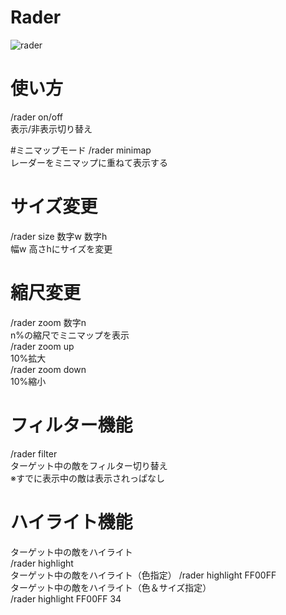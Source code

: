 # Rader
![rader](http://i.imgur.com/SO4LKVF.png "こんな感じ")
# 使い方  
/rader on/off  
表示/非表示切り替え  
  
#ミニマップモード 
/rader minimap  
レーダーをミニマップに重ねて表示する  
# サイズ変更
/rader size 数字w 数字h  
幅w 高さhにサイズを変更  
# 縮尺変更
/rader zoom 数字n  
n%の縮尺でミニマップを表示  
/rader zoom up  
10%拡大  
/rader zoom down  
10%縮小  
# フィルター機能
/rader filter  
ターゲット中の敵をフィルター切り替え  
※すでに表示中の敵は表示されっぱなし  

# ハイライト機能
ターゲット中の敵をハイライト  
/rader highlight  
ターゲット中の敵をハイライト（色指定）
/rader highlight FF00FF  
ターゲット中の敵をハイライト（色＆サイズ指定）  
/rader highlight FF00FF 34  
